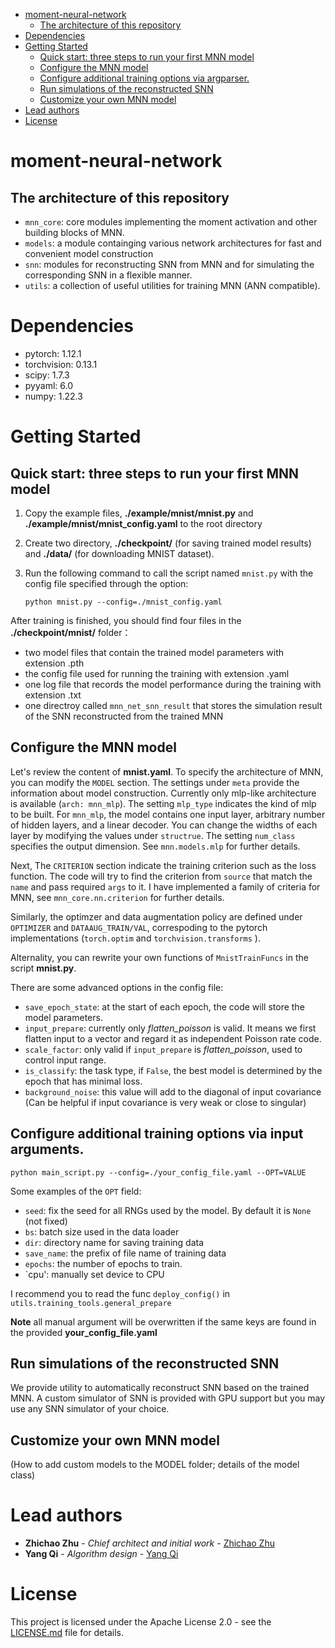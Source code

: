 - [moment-neural-network](#moment-neural-network)
  - [The architecture of this repository](#the-architecture-of-this-repository)
- [Dependencies](#dependencies)
- [Getting Started](#getting-started)
  - [Quick start: three steps to run your first MNN model](#quick-start-three-steps-to-run-your-first-mnn-model)
  - [Configure the MNN model](#configure-the-mnn-model)
  - [Configure additional training options via argparser.](#configure-additional-training-options-via-argparser)
  - [Run simulations of the reconstructed SNN](#run-simulations-of-the-reconstructed-snn)
  - [Customize your own MNN model](#customize-your-own-mnn-model)
- [Lead authors](#lead-authors)
- [License](#license)

# moment-neural-network

## The architecture of this repository

* `mnn_core`: core modules implementing the moment activation and other building blocks of MNN.
* `models`: a module containging various network architectures for fast and convenient model construction
* `snn`: modules for reconstructing SNN from MNN and for simulating the corresponding SNN in a flexible manner.
* `utils`: a collection of useful utilities for training MNN (ANN compatible).

# Dependencies
* pytorch: 1.12.1
* torchvision: 0.13.1
* scipy: 1.7.3
* pyyaml: 6.0
* numpy: 1.22.3

# Getting Started

## Quick start: three steps to run your first MNN model

1. Copy the example files, **./example/mnist/mnist.py** and **./example/mnist/mnist_config.yaml** to the root directory
2. Create two directory, **./checkpoint/** (for saving trained model results) and **./data/** (for downloading MNIST dataset).
3. Run the following command to call the script named `mnist.py` with the config file specified through the option:

   ```
   python mnist.py --config=./mnist_config.yaml
   ```

After training is finished, you should find four files in the **./checkpoint/mnist/** folder：

- two model files that contain the trained model parameters with extension .pth
- the config file used for running the training with extension .yaml
- one log file that records the model performance during the training with extension .txt
- one directroy called `mnn_net_snn_result` that stores the simulation result of the SNN reconstructed from the trained MNN

## Configure the MNN model

Let's review the content of **mnist.yaml**.
To specify the architecture of MNN, you can modify the `MODEL` section.
The settings under `meta` provide the information about model construction.
Currently only mlp-like architecture is available (`arch: mnn_mlp`).
The setting `mlp_type` indicates the kind of mlp to be built. For `mnn_mlp`, the model contains one input layer, arbitrary number of hidden layers, and a linear decoder.
You can change the widths of each layer by modifying the values under `structrue`. The setting `num_class` specifies the output dimension.
See `mnn.models.mlp` for further details.

Next, The `CRITERION` section indicate the training criterion such as the loss function.
The code will try to find the criterion from `source` that match the `name` and pass required `args` to it.
I have implemented a family of criteria for MNN, see `mnn_core.nn.criterion` for further details.

Similarly, the optimzer and data augmentation policy are defined under `OPTIMIZER` and `DATAAUG_TRAIN/VAL`, correspoding to the pytorch implementations (`torch.optim` and `torchvision.transforms` ).

Alternality, you can rewrite your own functions of `MnistTrainFuncs` in the script **mnist.py**.

There are some advanced options in the config file:

* `save_epoch_state`: at the start of each epoch, the code will store the model parameters.
* `input_prepare`: currently only *flatten_poisson* is valid. It means we first flatten input to a vector and regard it as independent Poisson rate code.
* `scale_factor`: only valid if `input_prepare` is *flatten_poisson*, used to control input range.
* `is_classify`: the task type, if `False`, the best model is determined by the epoch that has minimal loss.
* `background_noise`: this value will add to the diagonal of input covariance (Can be helpful if input covariance is very weak or close to singular)

## Configure additional training options via input arguments.

```
python main_script.py --config=./your_config_file.yaml --OPT=VALUE
```

Some examples of the `OPT` field: 
* `seed`: fix the seed for all RNGs used by the model. By default it is `None` (not fixed)
* `bs`: batch size used in the data loader
* `dir`: directory name for saving training data
* `save_name`: the prefix of file name of training data
* `epochs`: the number of epochs to train.
* `cpu': manually set device to CPU 

I recommend you to read the func `deploy_config()` in `utils.training_tools.general_prepare`

**Note** all manual argument will be overwritten if the same keys are found in the provided **your_config_file.yaml**

## Run simulations of the reconstructed SNN

We provide utility to automatically reconstruct SNN based on the trained MNN.
A custom simulator of SNN is provided with GPU support but you may use any SNN simulator of your choice.

## Customize your own MNN model

(How to add custom models to the MODEL folder; details of the model class)

# Lead authors

- **Zhichao Zhu** - *Chief architect and initial work* - [Zhichao Zhu](https://github.com/Acturos)
- **Yang Qi** - *Algorithm design* - [Yang Qi](https://github.com/qiyangku)

# License

This project is licensed under the Apache License 2.0 - see the [LICENSE.md](LICENSE.md) file for details.
